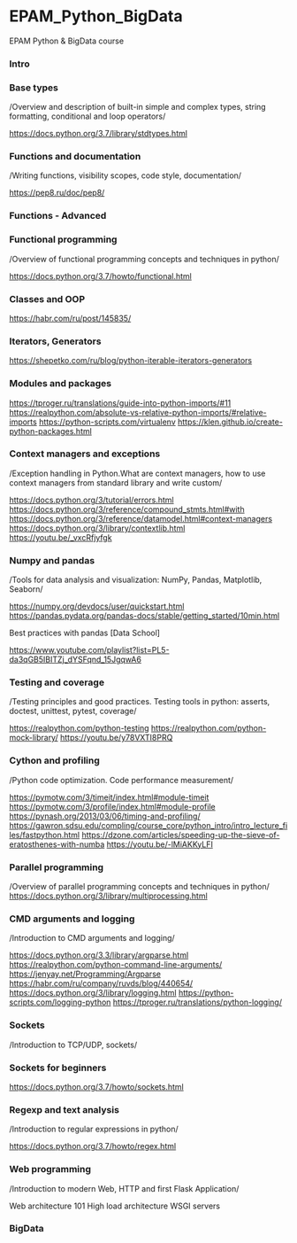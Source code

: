 # EPAM_Python_BigData
EPAM Python &amp; BigData course

### Intro


### Base types
/Overview and description of built-in simple and complex types, string formatting, conditional and loop operators/

https://docs.python.org/3.7/library/stdtypes.html


### Functions and documentation
/Writing functions, visibility scopes, code style, documentation/

https://pep8.ru/doc/pep8/


### Functions - Advanced


### Functional programming
/Overview of functional programming concepts and techniques in python/

https://docs.python.org/3.7/howto/functional.html


### Classes and OOP

https://habr.com/ru/post/145835/


### Iterators, Generators

https://shepetko.com/ru/blog/python-iterable-iterators-generators


### Modules and packages

https://tproger.ru/translations/guide-into-python-imports/#11
https://realpython.com/absolute-vs-relative-python-imports/#relative-imports
https://python-scripts.com/virtualenv
https://klen.github.io/create-python-packages.html


### Context managers and exceptions
/Exception handling in Python.What are context managers, how to use context managers from standard library and write custom/

https://docs.python.org/3/tutorial/errors.html
https://docs.python.org/3/reference/compound_stmts.html#with
https://docs.python.org/3/reference/datamodel.html#context-managers
https://docs.python.org/3/library/contextlib.html
https://youtu.be/_vxcRfjyfgk


### Numpy and pandas
/Tools for data analysis and visualization: NumPy, Pandas, Matplotlib, Seaborn/

https://numpy.org/devdocs/user/quickstart.html
https://pandas.pydata.org/pandas-docs/stable/getting_started/10min.html

Best practices with pandas [Data School]

https://www.youtube.com/playlist?list=PL5-da3qGB5IBITZj_dYSFqnd_15JgqwA6


### Testing and coverage
/Testing principles and good practices. Testing tools in python: asserts, doctest, unittest, pytest, coverage/

https://realpython.com/python-testing
https://realpython.com/python-mock-library/
https://youtu.be/y78VXTI8PRQ


### Cython and profiling
/Python code optimization. Code performance measurement/

https://pymotw.com/3/timeit/index.html#module-timeit
https://pymotw.com/3/profile/index.html#module-profile
https://pynash.org/2013/03/06/timing-and-profiling/
https://gawron.sdsu.edu/compling/course_core/python_intro/intro_lecture_files/fastpython.html
https://dzone.com/articles/speeding-up-the-sieve-of-eratosthenes-with-numba
https://youtu.be/-lMiAKKyLFI


### Parallel programming
/Overview of parallel programming concepts and techniques in python/
https://docs.python.org/3/library/multiprocessing.html


### CMD arguments and logging
/Introduction to CMD arguments and logging/

https://docs.python.org/3.3/library/argparse.html
https://realpython.com/python-command-line-arguments/
https://jenyay.net/Programming/Argparse
https://habr.com/ru/company/ruvds/blog/440654/
https://docs.python.org/3/library/logging.html
https://python-scripts.com/logging-python
https://tproger.ru/translations/python-logging/

### Sockets
/Introduction to TCP/UDP, sockets/

### Sockets for beginners

https://docs.python.org/3.7/howto/sockets.html


### Regexp and text analysis
/Introduction to regular expressions in python/

https://docs.python.org/3.7/howto/regex.html

### Web programming
/Introduction to modern Web, HTTP and first Flask Application/

Web architecture 101
High load architecture
WSGI servers


### BigData
